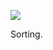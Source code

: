 ![](https://db-feed.s3.amazonaws.com/legacy/Screen_Shot_2019_11_22_at_11_48_04_AM-1574441434272.png)

Sorting.
